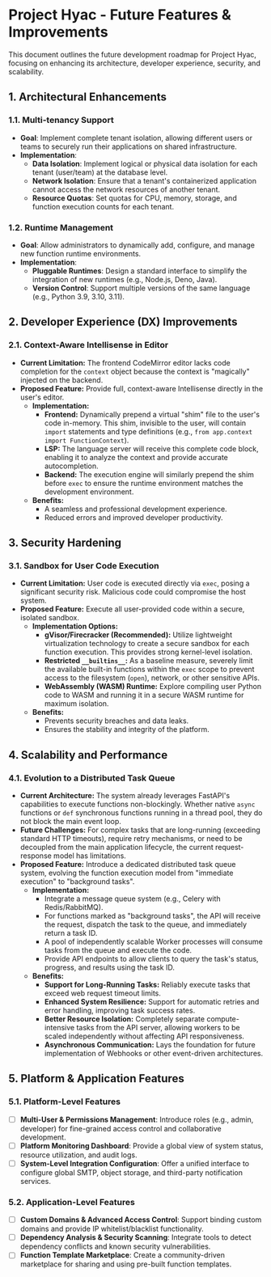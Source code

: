 # Project Hyac - Future Features & Improvements

This document outlines the future development roadmap for Project Hyac, focusing on enhancing its architecture, developer experience, security, and scalability.

## 1. Architectural Enhancements

### 1.1. Multi-tenancy Support
- **Goal**: Implement complete tenant isolation, allowing different users or teams to securely run their applications on shared infrastructure.
- **Implementation**:
    - **Data Isolation**: Implement logical or physical data isolation for each tenant (user/team) at the database level.
    - **Network Isolation**: Ensure that a tenant's containerized application cannot access the network resources of another tenant.
    - **Resource Quotas**: Set quotas for CPU, memory, storage, and function execution counts for each tenant.

### 1.2. Runtime Management
- **Goal**: Allow administrators to dynamically add, configure, and manage new function runtime environments.
- **Implementation**:
    - **Pluggable Runtimes**: Design a standard interface to simplify the integration of new runtimes (e.g., Node.js, Deno, Java).
    - **Version Control**: Support multiple versions of the same language (e.g., Python 3.9, 3.10, 3.11).

## 2. Developer Experience (DX) Improvements

### 2.1. Context-Aware Intellisense in Editor

- **Current Limitation:** The frontend CodeMirror editor lacks code completion for the `context` object because the context is "magically" injected on the backend.
- **Proposed Feature:** Provide full, context-aware Intellisense directly in the user's editor.
  - **Implementation:**
    - **Frontend:** Dynamically prepend a virtual "shim" file to the user's code in-memory. This shim, invisible to the user, will contain `import` statements and type definitions (e.g., `from app.context import FunctionContext`).
    - **LSP:** The language server will receive this complete code block, enabling it to analyze the context and provide accurate autocompletion.
    - **Backend:** The execution engine will similarly prepend the shim before `exec` to ensure the runtime environment matches the development environment.
  - **Benefits:**
    - A seamless and professional development experience.
    - Reduced errors and improved developer productivity.

## 3. Security Hardening

### 3.1. Sandbox for User Code Execution

- **Current Limitation:** User code is executed directly via `exec`, posing a significant security risk. Malicious code could compromise the host system.
- **Proposed Feature:** Execute all user-provided code within a secure, isolated sandbox.
  - **Implementation Options:**
    - **gVisor/Firecracker (Recommended):** Utilize lightweight virtualization technology to create a secure sandbox for each function execution. This provides strong kernel-level isolation.
    - **Restricted `__builtins__`:** As a baseline measure, severely limit the available built-in functions within the `exec` scope to prevent access to the filesystem (`open`), network, or other sensitive APIs.
    - **WebAssembly (WASM) Runtime:** Explore compiling user Python code to WASM and running it in a secure WASM runtime for maximum isolation.
  - **Benefits:**
    - Prevents security breaches and data leaks.
    - Ensures the stability and integrity of the platform.

## 4. Scalability and Performance

### 4.1. Evolution to a Distributed Task Queue

- **Current Architecture:** The system already leverages FastAPI's capabilities to execute functions non-blockingly. Whether native `async` functions or `def` synchronous functions running in a thread pool, they do not block the main event loop.
- **Future Challenges:** For complex tasks that are long-running (exceeding standard HTTP timeouts), require retry mechanisms, or need to be decoupled from the main application lifecycle, the current request-response model has limitations.
- **Proposed Feature:** Introduce a dedicated distributed task queue system, evolving the function execution model from "immediate execution" to "background tasks".
  - **Implementation:**
    - Integrate a message queue system (e.g., Celery with Redis/RabbitMQ).
    - For functions marked as "background tasks", the API will receive the request, dispatch the task to the queue, and immediately return a task ID.
    - A pool of independently scalable Worker processes will consume tasks from the queue and execute the code.
    - Provide API endpoints to allow clients to query the task's status, progress, and results using the task ID.
  - **Benefits:**
    - **Support for Long-Running Tasks:** Reliably execute tasks that exceed web request timeout limits.
    - **Enhanced System Resilience:** Support for automatic retries and error handling, improving task success rates.
    - **Better Resource Isolation:** Completely separate compute-intensive tasks from the API server, allowing workers to be scaled independently without affecting API responsiveness.
    - **Asynchronous Communication:** Lays the foundation for future implementation of Webhooks or other event-driven architectures.

## 5. Platform & Application Features

### 5.1. Platform-Level Features
- [ ] **Multi-User & Permissions Management**: Introduce roles (e.g., admin, developer) for fine-grained access control and collaborative development.
- [ ] **Platform Monitoring Dashboard**: Provide a global view of system status, resource utilization, and audit logs.
- [ ] **System-Level Integration Configuration**: Offer a unified interface to configure global SMTP, object storage, and third-party notification services.

### 5.2. Application-Level Features
- [ ] **Custom Domains & Advanced Access Control**: Support binding custom domains and provide IP whitelist/blacklist functionality.
- [ ] **Dependency Analysis & Security Scanning**: Integrate tools to detect dependency conflicts and known security vulnerabilities.
- [ ] **Function Template Marketplace**: Create a community-driven marketplace for sharing and using pre-built function templates.
